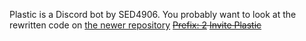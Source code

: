 Plastic is a Discord bot by SED4906. You probably want to look at the rewritten code on [the newer repository](https://github.com/4906/plastic2)
~~[Prefix: 2](https://en.wikipedia.org/wiki/HDPE)
[Invite Plastic](https://discord.com/api/oauth2/authorize?client_id=795028367442575380&scope=bot)~~
